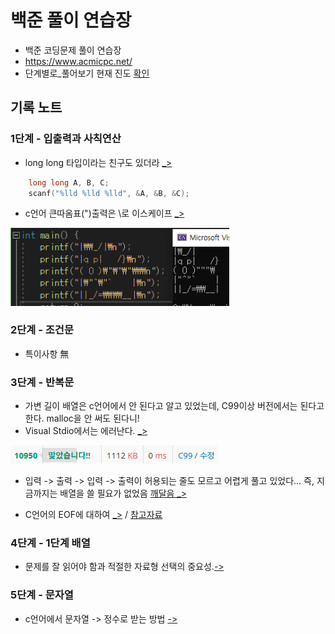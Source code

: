 # 백준 풀이 연습장

- 백준 코딩문제 풀이 연습장
- https://www.acmicpc.net/
- 단계별로_풀어보기 현재 진도 [확인](./C99_Step_by_Step/TRACKER.md)


## 기록 노트
### 1단계 - 입출력과 사칙연산 
- long long 타입이라는 친구도 있더라 [_>](./C99_Step_by_Step/Step01/10172.c)
```c 
    long long A, B, C;
    scanf("%lld %lld %lld", &A, &B, &C);
```
- c언어 큰따옴표(")출력은 \로 이스케이프 [_>](./C99_Step_by_Step/Step01/11382-롱롱.c)
<img src="./image/back01.png" width=350>

### 2단계 - 조건문
- 특이사항 無

### 3단계 - 반복문
- 가변 길이 배열은 c언어에서 안 된다고 알고 있었는데, C99이상 버전에서는 된다고 한다. malloc을 안 써도 된다니!
- Visual Stdio에서는 에러난다. [_>](./C99_Step_by_Step/Step03/10950-A+B.c)
<img src="./image/back02.png">

- 입력 -> 출력 -> 입력 -> 출력이 허용되는 줄도 모르고 어렵게 풀고 있었다... 즉, 지금까지는 배열을 쓸 필요가 없었음 [깨달음 _>](./C99_Step_by_Step/Step03/10952-A+B.c)

- C언어의 EOF에 대하여 [_>](./C99_Step_by_Step/Step03/10951-EOF.c) / [참고자료](https://ip99202.github.io/posts/C%EC%96%B8%EC%96%B4-eof-%EC%B2%98%EB%A6%AC%ED%95%98%EB%8A%94-%EB%B0%A9%EB%B2%95/)

### 4단계 - 1단계 배열
- 문제를 잘 읽어야 함과 적절한 자료형 선택의 중요성.[->](./C99_Step_by_Step/Step04/1546-평균.c)

### 5단계 - 문자열
- c언어에서 문자열 -> 정수로 받는 방법 [->](./C99_Step_by_Step//Step05/11720-숫자합.c)